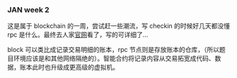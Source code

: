 ### JAN week 2

这是属于 blockchain 的一周，尝试赶一些潮流，写 checkin 的时候好几天都没懂 rpc 是什么。最终去人家[官网](https://ethereum.org/zh/what-is-ethereum/)看了，写的可详细了...

block 可以类比成记录交易明细的账本，rpc 节点则是存放账本的仓库，（所以题目环境应该是和其他网络隔绝的）。智能合约将记录内容从交易拓宽成代码、数据，账本此时也升级成更高级的虚拟机。

